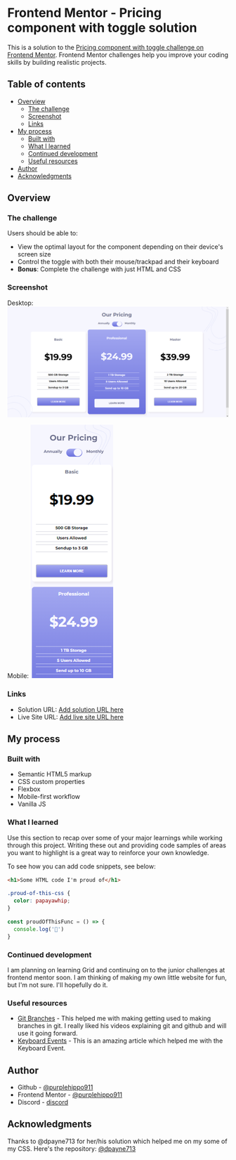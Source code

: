 # Frontend Mentor - Pricing component with toggle solution

This is a solution to the [Pricing component with toggle challenge on Frontend Mentor](https://www.frontendmentor.io/challenges/pricing-component-with-toggle-8vPwRMIC). Frontend Mentor challenges help you improve your coding skills by building realistic projects. 

## Table of contents

- [Overview](#overview)
  - [The challenge](#the-challenge)
  - [Screenshot](#screenshot)
  - [Links](#links)
- [My process](#my-process)
  - [Built with](#built-with)
  - [What I learned](#what-i-learned)
  - [Continued development](#continued-development)
  - [Useful resources](#useful-resources)
- [Author](#author)
- [Acknowledgments](#acknowledgments)


## Overview

### The challenge

Users should be able to:

- View the optimal layout for the component depending on their device's screen size
- Control the toggle with both their mouse/trackpad and their keyboard
- **Bonus**: Complete the challenge with just HTML and CSS

### Screenshot
Desktop:
![desstop](screenshots/desktop.png)

Mobile:
![mobile](screenshots/mobile.png)
### Links

- Solution URL: [Add solution URL here](https://your-solution-url.com)
- Live Site URL: [Add live site URL here](https://your-live-site-url.com)

## My process

### Built with

- Semantic HTML5 markup
- CSS custom properties
- Flexbox
- Mobile-first workflow
- Vanilla JS


### What I learned

Use this section to recap over some of your major learnings while working through this project. Writing these out and providing code samples of areas you want to highlight is a great way to reinforce your own knowledge.

To see how you can add code snippets, see below:

```html
<h1>Some HTML code I'm proud of</h1>
```
```css
.proud-of-this-css {
  color: papayawhip;
}
```
```js
const proudOfThisFunc = () => {
  console.log('🎉')
}
```


### Continued development

I am planning on learning Grid and continuing on to the junior challenges at frontend mentor soon. I am thinking of making my own little website for fun, but I'm not sure. I'll hopefully do it.

### Useful resources

- [Git Branches](https://www.youtube.com/watch?v=qY6IooRlNGI) - This helped me with making getting used to making branches in git. I really liked his videos explaining git and github and will use it going forward.
- [Keyboard Events](https://www.delftstack.com/howto/javascript/javascript-keyboard-input/) - This is an amazing article which helped me with the Keyboard Event. 


## Author

- Github - [@purplehippo911](https://github.com/purplehippo911)
- Frontend Mentor - [@purplehippo911](https://www.frontendmentor.io/profile/purplehippo911)
-  Discord - [discord](mashedapples222#7574)


## Acknowledgments

Thanks to @dpayne713 for her/his solution which helped me on my some of my CSS. Here's the repository: [@dpayne713](https://github.com/dpayne713/frontEndMentor-pricingComponent)
